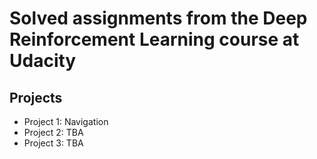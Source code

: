 # Solved assignments from the Deep Reinforcement Learning course at Udacity

## Projects

* Project 1: Navigation
* Project 2: TBA
* Project 3: TBA
